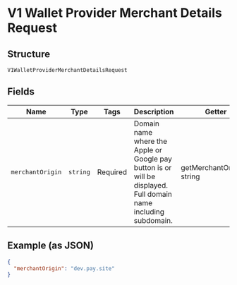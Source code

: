 
# V1 Wallet Provider Merchant Details Request

## Structure

`V1WalletProviderMerchantDetailsRequest`

## Fields

| Name | Type | Tags | Description | Getter | Setter |
|  --- | --- | --- | --- | --- | --- |
| `merchantOrigin` | `string` | Required | Domain name where the Apple or Google pay button is or will be displayed. Full domain name including subdomain. | getMerchantOrigin(): string | setMerchantOrigin(string merchantOrigin): void |

## Example (as JSON)

```json
{
  "merchantOrigin": "dev.pay.site"
}
```

